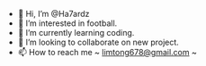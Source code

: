 - 👋 Hi, I’m @Ha7ardz
- 👀 I’m interested in football.
- 🌱 I’m currently learning coding.
- 💞️ I’m looking to collaborate on new project.
- 📫 How to reach me ~ limtong678@gmail.com ~ 

<!---
Ha7ardz/Ha7ardz is a ✨ special ✨ repository because its `README.md` (this file) appears on your GitHub profile.
You can click the Preview link to take a look at your changes.
--->
